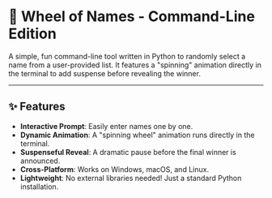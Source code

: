 # 🎡 Wheel of Names - Command-Line Edition

A simple, fun command-line tool written in Python to randomly select a name from a user-provided list. It features a "spinning" animation directly in the terminal to add suspense before revealing the winner.


---

## ✨ Features

* **Interactive Prompt**: Easily enter names one by one.
* **Dynamic Animation**: A "spinning wheel" animation runs directly in the terminal.
* **Suspenseful Reveal**: A dramatic pause before the final winner is announced.
* **Cross-Platform**: Works on Windows, macOS, and Linux.
* **Lightweight**: No external libraries needed! Just a standard Python installation.
